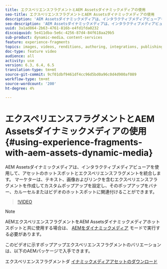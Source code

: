 ```yaml
---
title: エクスペリエンスフラグメントとAEM Assetsダイナミックメディアの使用
seo-title: エクスペリエンスフラグメントとAEM Assetsダイナミックメディアの使用
description: 'AEM Assetsダイナミックメディアは、インタラクティブメディアビューアを使用して、アセットのホットスポットとエクスペリエンスフラグメントを統合します。 マーケターは、テキスト、画像およびリンクを含むエクスペリエンスフラグメントを作成してカスタムポップアップを設定し、そのポップアップをバナー、カルーセルまたはビデオのホットスポットに関連付けることができます。 '
seo-description: 'AEM Assetsダイナミックメディアは、インタラクティブメディアビューアを使用して、アセットのホットスポットとエクスペリエンスフラグメントを統合します。 マーケターは、テキスト、画像およびリンクを含むエクスペリエンスフラグメントを作成してカスタムポップアップを設定し、そのポップアップをバナー、カルーセルまたはビデオのホットスポットに関連付けることができます。 '
uuid: 3a1ad864-2b63-4761-816b-e4fd1fda0232
discoiquuid: 5e411dba-5e6c-4256-87d4-84f618aa29b5
sub-product: dynamic-media、content-services
feature: experience-fragments
topics: images, videos, renditions, authoring, integrations, publishing, metadata, sharing, publishing
doc-type: feature video
audience: all
activity: use
version: 6.3, 6.4, 6.5
translation-type: tm+mt
source-git-commit: 9cf01dbf9461df4cc96d5bd0a96c0d4d900af089
workflow-type: tm+mt
source-wordcount: '200'
ht-degree: 4%

---
```



# エクスペリエンスフラグメントとAEM Assetsダイナミックメディアの使用{#using-experience-fragments-with-aem-assets-dynamic-media}

AEM Assetsダイナミックメディアは、インタラクティブメディアビューアを使用して、アセットのホットスポットとエクスペリエンスフラグメントを統合します。 マーケターは、テキスト、画像およびリンクを含むエクスペリエンスフラグメントを作成してカスタムポップアップを設定し、そのポップアップをバナー、カルーセルまたはビデオのホットスポットに関連付けることができます。

>[!VIDEO](https://video.tv.adobe.com/v/22115/?quality=9&learn=on)

>[!NOTE]
>
>AEMエクスペリエンスフラグメントをAEM Assetsダイナミックメディアホットスポットと共に使用する場合は、 [AEMをダイナミックメディア](https://docs.adobe.com/docs/en/aem/6-3/administer/content/dynamic-media/config-dynamic.html) モードで実行する必要があります。

このビデオに示すポップアップエクスペリエンスフラグメントのバリエーションは、以下のAEMパッケージで入手できます。

エクスペリエンスフラグメントダ [イナミックメディアアセットのダウンロード](assets/experience-fragmentsdynamic-mediaassets-100.zip)
